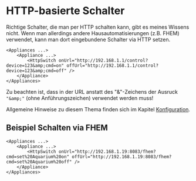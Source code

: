 # HTTP-basierte Schalter

Richtige Schalter, die man per HTTP schalten kann, gibt es meines Wissens nicht. Wenn man allerdings andere Hausautomatisierungen (z.B. FHEM) verwendet, kann man dort eingebundene Schalter via HTTP setzen.
```
<Appliances ...>
    <Appliance ...>
        <HttpSwitch onUrl="http://192.168.1.1/control?device=123&amp;cmd=on" offUrl="http://192.168.1.1/control?device=123&amp;cmd=off" />
    </Appliance>
</Appliances>
```
Zu beachten ist, dass in der URL anstatt des "&"-Zeichens der Ausruck ```"&amp;"``` (ohne Anführungszeichen) verwendet werden muss!

Allgemeine Hinweise zu diesem Thema finden sich im Kapitel [Konfiguration](Configuration_DE.md).

## Beispiel Schalten via FHEM
```
<Appliances ...>
    <Appliance ...>
        <HttpSwitch onUrl="http://192.168.1.19:8083/fhem?cmd=set%20Aquarium%20on" offUrl="http://192.168.1.19:8083/fhem?cmd=set%20Aquarium%20off" />
    </Appliance>
</Appliances>
```
